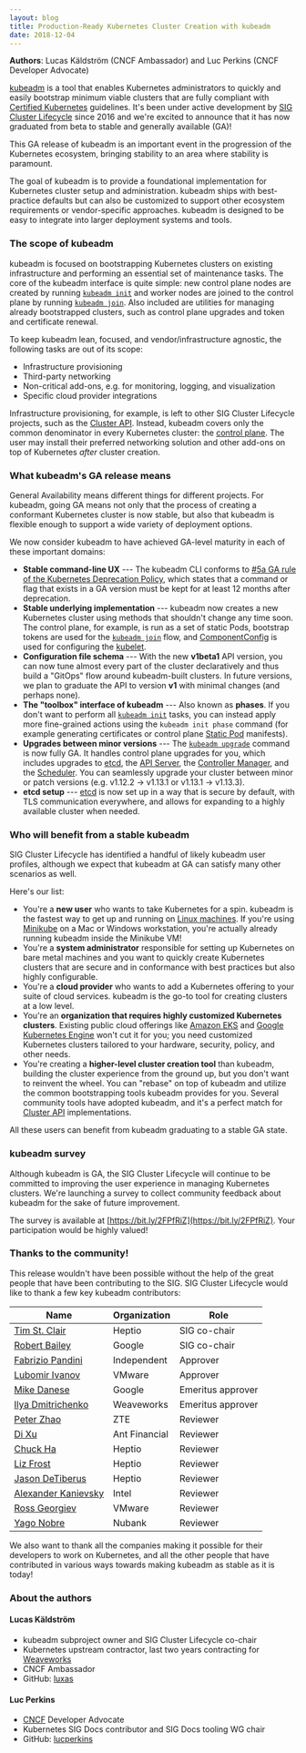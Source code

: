 ```yaml
---
layout: blog
title: Production-Ready Kubernetes Cluster Creation with kubeadm
date: 2018-12-04
---
```


**Authors**: Lucas Käldström (CNCF Ambassador) and Luc Perkins (CNCF Developer Advocate)

[kubeadm](/docs/setup/independent/create-cluster-kubeadm/) is a tool that enables Kubernetes administrators to quickly and easily bootstrap minimum viable clusters that are fully compliant with [Certified Kubernetes](https://github.com/cncf/k8s-conformance/blob/master/terms-conditions/Certified_Kubernetes_Terms.md) guidelines. It's been under active development by [SIG Cluster Lifecycle](https://github.com/kubernetes/community/tree/master/sig-cluster-lifecycle) since 2016 and we're excited to announce that it has now graduated from beta to stable and generally available (GA)!

This GA release of kubeadm is an important event in the progression of the Kubernetes ecosystem, bringing stability to an area where stability is paramount.

The goal of kubeadm is to provide a foundational implementation for Kubernetes cluster setup and administration. kubeadm ships with best-practice defaults but can also be customized to support other ecosystem requirements or vendor-specific approaches. kubeadm is designed to be easy to integrate into larger deployment systems and tools.

### The scope of kubeadm

kubeadm is focused on bootstrapping Kubernetes clusters on existing infrastructure and performing an essential set of maintenance tasks. The core of the kubeadm interface is quite simple: new control plane nodes are created by running [`kubeadm init`](/docs/reference/setup-tools/kubeadm/kubeadm-init/) and worker nodes are joined to the control plane by running [`kubeadm join`](/docs/reference/setup-tools/kubeadm/kubeadm-join/). Also included are utilities for managing already bootstrapped clusters, such as control plane upgrades and token and certificate renewal.

To keep kubeadm lean, focused, and vendor/infrastructure agnostic, the following tasks are out of its scope:

- Infrastructure provisioning
- Third-party networking
- Non-critical add-ons, e.g. for monitoring, logging, and visualization
- Specific cloud provider integrations

Infrastructure provisioning, for example, is left to other SIG Cluster Lifecycle projects, such as the [Cluster API](https://github.com/kubernetes-sigs/cluster-api). Instead, kubeadm covers only the common denominator in every Kubernetes cluster: the [control plane](/docs/concepts/#kubernetes-control-plane). The user may install their preferred networking solution and other add-ons on top of Kubernetes *after* cluster creation.

### What kubeadm's GA release means

General Availability means different things for different projects. For kubeadm, going GA means not only that the process of creating a conformant Kubernetes cluster is now stable, but also that kubeadm is flexible enough to support a wide variety of deployment options.

We now consider kubeadm to have achieved GA-level maturity in each of these important domains:

 * **Stable command-line UX** --- The kubeadm CLI conforms to [#5a GA rule of the Kubernetes Deprecation Policy](/docs/reference/using-api/deprecation-policy/#deprecating-a-flag-or-cli), which states that a command or flag that exists in a GA version must be kept for at least 12 months after deprecation.
 * **Stable underlying implementation** --- kubeadm now creates a new Kubernetes cluster using methods that shouldn't change any time soon. The control plane, for example, is run as a set of static Pods, bootstrap tokens are used for the [`kubeadm join`](/docs/reference/setup-tools/kubeadm/kubeadm-join/) flow, and [ComponentConfig](https://github.com/kubernetes/enhancements/blob/master/keps/sig-cluster-lifecycle/wgs/0014-20180707-componentconfig-api-types-to-staging.md) is used for configuring the [kubelet](/docs/reference/command-line-tools-reference/kubelet/).
 * **Configuration file schema** --- With the new **v1beta1** API version, you can now tune almost every part of the cluster declaratively and thus build a "GitOps" flow around kubeadm-built clusters. In future versions, we plan to graduate the API to version **v1** with minimal changes (and perhaps none).
 * **The "toolbox" interface of kubeadm** --- Also known as **phases**. If you don't want to perform all [`kubeadm init`](/docs/reference/setup-tools/kubeadm/kubeadm-init/) tasks, you can instead apply more fine-grained actions using the `kubeadm init phase` command (for example generating certificates or control plane [Static Pod](/docs/tasks/administer-cluster/static-pod/) manifests).
 * **Upgrades between minor versions** --- The [`kubeadm upgrade`](/docs/reference/setup-tools/kubeadm/kubeadm-upgrade/) command is now fully GA. It handles control plane upgrades for you, which includes upgrades to [etcd](https://etcd.io), the [API Server](/docs/reference/using-api/api-overview/), the [Controller Manager](/docs/reference/command-line-tools-reference/kube-controller-manager/), and the [Scheduler](/docs/reference/command-line-tools-reference/kube-scheduler/). You can seamlessly upgrade your cluster between minor or patch versions (e.g. v1.12.2 -> v1.13.1 or v1.13.1 -> v1.13.3).
 * **etcd setup** --- [etcd](https://etcd.io) is now set up in a way that is secure by default, with TLS communication everywhere, and allows for expanding to a highly available cluster when needed.

### Who will benefit from a stable kubeadm

SIG Cluster Lifecycle has identified a handful of likely kubeadm user profiles, although we expect that kubeadm at GA can satisfy many other scenarios as well.

Here's our list:

- You're a **new user** who wants to take Kubernetes for a spin. kubeadm is the fastest way to get up and running on [Linux machines](/docs/setup/independent/create-cluster-kubeadm/). If you're using [Minikube](https://github.com/kubernetes/minikube) on a Mac or Windows workstation, you're actually already running kubeadm inside the Minikube VM!
- You're a **system administrator** responsible for setting up Kubernetes on bare metal machines and you want to quickly create Kubernetes clusters that are secure and in conformance with best practices but also highly configurable.
- You're a **cloud provider** who wants to add a Kubernetes offering to your suite of cloud services. kubeadm is the go-to tool for creating clusters at a low level.
- You're an **organization that requires highly customized Kubernetes clusters**. Existing public cloud offerings like [Amazon EKS](https://aws.amazon.com/eks/) and [Google Kubernetes Engine](https://cloud.google.com/kubernetes-engine/) won't cut it for you; you need customized Kubernetes clusters tailored to your hardware, security, policy, and other needs.
- You're creating a **higher-level cluster creation tool** than kubeadm, building the cluster experience from the ground up, but you don't want to reinvent the wheel. You can "rebase" on top of kubeadm and utilize the common bootstrapping tools kubeadm provides for you. Several community tools have adopted kubeadm, and it's a perfect match for [Cluster API](https://github.com/kubernetes-sigs/cluster-api) implementations.

All these users can benefit from kubeadm graduating to a stable GA state.

### kubeadm survey

Although kubeadm is GA, the SIG Cluster Lifecycle will continue to be committed to improving the user experience in managing Kubernetes clusters. We're launching a survey to collect community feedback about kubeadm for the sake of future improvement.

The survey is available at [https://bit.ly/2FPfRiZ](https://bit.ly/2FPfRiZ). Your participation would be highly valued!

### Thanks to the community!

This release wouldn't have been possible without the help of the great people that have been contributing to the SIG. SIG Cluster Lifecycle would like to thank a few key kubeadm contributors:

| **Name** | **Organization** | **Role** |
| --- | --- | --- |
| [Tim St. Clair](https://github.com/timothysc) | Heptio | SIG co-chair |
| [Robert Bailey](https://github.com/roberthbailey) | Google | SIG co-chair |
| [Fabrizio Pandini](https://github.com/fabriziopandini) | Independent | Approver |
| [Lubomir Ivanov](https://github.com/neolit123) | VMware | Approver |
| [Mike Danese](https://github.com/mikedanese) | Google | Emeritus approver |
| [Ilya Dmitrichenko](https://github.com/errordeveloper) | Weaveworks | Emeritus  approver |
| [Peter Zhao](https://github.com/xiangpengzhao) | ZTE | Reviewer |
| [Di Xu](https://github.com/dixudx) | Ant Financial | Reviewer |
| [Chuck Ha](https://github.com/chuckha) | Heptio | Reviewer |
| [Liz Frost](https://github.com/liztio) | Heptio | Reviewer |
| [Jason DeTiberus](https://github.com/detiber) | Heptio | Reviewer |
| [Alexander Kanievsky](https://github.com/kad) | Intel | Reviewer |
| [Ross Georgiev](https://github.com/rosti) | VMware | Reviewer |
| [Yago Nobre](https://github.com/yagonobre) | Nubank | Reviewer |

We also want to thank all the companies making it possible for their developers to work on Kubernetes, and all the other people that have contributed in various ways towards making kubeadm as stable as it is today!

### About the authors

#### Lucas Käldström

* kubeadm subproject owner and SIG Cluster Lifecycle co-chair
* Kubernetes upstream contractor, last two years contracting for [Weaveworks](https://weave.works)
* CNCF Ambassador
* GitHub: [luxas](https://github.com/luxas)

#### Luc Perkins

* [CNCF](https://cncf.io) Developer Advocate
* Kubernetes SIG Docs contributor and SIG Docs tooling WG chair
* GitHub: [lucperkins](https://github.com/lucperkins)

